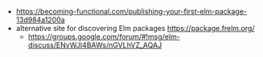 - https://becoming-functional.com/publishing-your-first-elm-package-13d984a1200a
- alternative site for discovering Elm packages https://package.frelm.org/
  - https://groups.google.com/forum/#!msg/elm-discuss/ENvWJI4BAWs/nGVLhVZ_AQAJ
